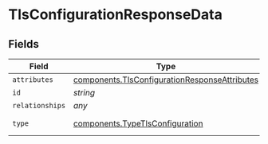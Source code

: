 # TlsConfigurationResponseData


## Fields

| Field                                                                                                                 | Type                                                                                                                  | Required                                                                                                              | Description                                                                                                           | Example                                                                                                               |
| --------------------------------------------------------------------------------------------------------------------- | --------------------------------------------------------------------------------------------------------------------- | --------------------------------------------------------------------------------------------------------------------- | --------------------------------------------------------------------------------------------------------------------- | --------------------------------------------------------------------------------------------------------------------- |
| `attributes`                                                                                                          | [components.TlsConfigurationResponseAttributes](../../../sdk/models/components/tlsconfigurationresponseattributes.md) | :heavy_minus_sign:                                                                                                    | N/A                                                                                                                   |                                                                                                                       |
| `id`                                                                                                                  | *string*                                                                                                              | :heavy_minus_sign:                                                                                                    | N/A                                                                                                                   | t7CguUGZzb2W9Euo5FoKa                                                                                                 |
| `relationships`                                                                                                       | *any*                                                                                                                 | :heavy_minus_sign:                                                                                                    | N/A                                                                                                                   |                                                                                                                       |
| `type`                                                                                                                | [components.TypeTlsConfiguration](../../../sdk/models/components/typetlsconfiguration.md)                             | :heavy_minus_sign:                                                                                                    | Resource type                                                                                                         |                                                                                                                       |